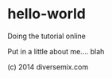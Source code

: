 hello-world
===========

Doing the tutorial online

Put in a little about me.... blah

(c) 2014 diversemix.com
